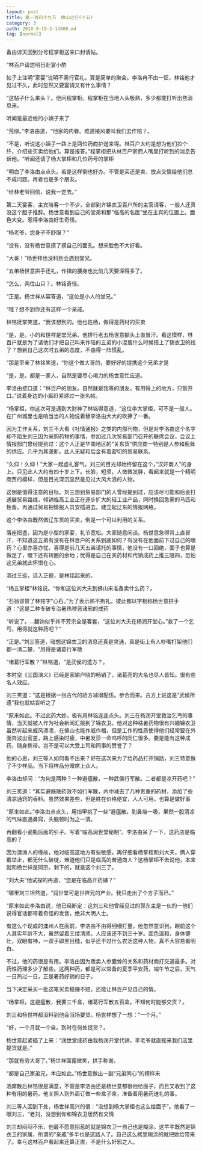 ```yaml
---
layout: post
title: 第一百四十九节　佛山之行(十五)
category: 3
path: 2010-9-19-3-14800.md
tag: [normal]
---
```


备由谅天回到分号程掌柜送来口封请帖。

“林百户请您明日赴宴小酌

帖子上注明“家宴”说明不需行官礼，算是简单的聚会。李洛冉不由一怔，林铭他才见过不久，此时忽然又要宴请又有什么事情？

“这帖子什么来头？。他问程掌柜。程掌柜在当地人头极熟，多少都能打听出些消息来。

听闻是最近他的小姨子来了

“荒缪。”李洛由道，“他家的内眷。难道接风要叫我们去作陪？。

“不是，听说这小姨子一路上是两位药商护送来得。林百户大约是想为他们拉个纤，介绍些买卖给他们。算是报答。”程掌柜把从林百户家佣人嘴里打听到的消息告诉他。“听闻还请了杨大掌柜和几位药号的掌柜

“明白了李洛由点点头。若是这样倒也好办。不管是买还是卖，放点交情给他们总不成问题。再者也是多个朋友。

“给林老爷回信，说我一定去。”

第二天宴客，主宾陪客一个不少，全部到齐锦衣卫百户所的主官请客，一般人还真没这个胆子推辞。杨世意看到自己的堂弟和那“临高的名医”坐在主宾的位置上。面色大变。惹得李洛由好生奇怪。

“杨老爷，您身子不舒服？”

“没有，没有杨世意摸了摸自己的面孔。想来脸色不大好看。

“大哥！”杨世祥也没料到会遇到堂兄。

“五弟杨世意拱手还礼，作揖的腰身也比前几天要深得多了。

“怎么，两位山只？。林铭奇怪。

“正是。杨世祥从容答道，“这位是小人的堂兄。”

“哦？想不到你还有这样一个亲戚。

林铭抚掌笑道，“我该想到的。他也姓杨，做得是药材的买卖

“是，是。小的和世祥是堂兄弟。他排行老五杨世意额头上直冒汗。看这模样，林百户就是为了请他们才把自己叫来作陪的五弟的小混蛋什么时候搭上了锦衣卫的线了？想到自己这次时五弟的态度，不由得一阵慌乱。

“那是至亲了林铭笑道，“你这个做大哥的，要好好的提携这个兄弟才是

“是，是。都是一家人，自然是要尽心竭力的杨世意忙应道。

李洛由接口道：“林百户的朋友。自然就是我等的朋友。有用得上的地方，只管开口。”说着身边的小厮赶紧递过一张名帖。

“杨掌柜，你这次可是遇到大财神了林铭得意道，“这位李大掌柜，可不是一般人。在广州城里也是响当当的人物说着替李洛由大大的吹捧了一番。

因为工作关系，刘三不大看《社情通报》之类的内部刊物，但是对李洛由这个名字却不陌生刘三因为采购药物的事情，参加过几次贸易部门召开的联席会议，会议上情报部门曾经提到过：这个人正是华南地区的“关东货”供应商一特别是人参和鹿耸的供应。几乎为其垄断。此人无疑和后金有着密切的贸易联系。

“久仰！久仰！”大家一起虚礼客气。刘三的目光却始终留在这个，”汉奸商人”的身上。只见此人大约有四十岁上下。长脸，短须，人微微发胖，看起来就是一个精明商贾的模样，但是目光深沉显然是见过大风大浪的人物。

这倒是值得注意的目标。刘三想到贸易部门的人曾经提到过，应该尽可能和后金打通展贸易路线，倾销临高工业正在逐步扩大的轻工业产品，同时换回急需的马匹和牲畜。再通过贸易把情报人员安插进去。建立起辽东的情报网络。

这个李洛由既然做辽东货的买卖，倒是一个可以利用的关系。

落座把盏，因为是小型的家宴，礼节宽松。大家随意闲谈。杨世意急得背上直冒汗，不知道这五弟有没有在林百户的关系到底如何？有没有在他面前下过自己的眼药？心里亦喜亦忧，喜得是前几天五弟请托的事情，他没有一口回绝，面子也算是做足了，眼下还有转圈的余地；忧得是自己在买药材和代销成药上推三阻四，恐怕这兄弟就此怀恨在心。

酒过三巡，话入正题，是林铭起来的。

“杨五掌柜”林铭说。“你和这位刘大夫到佛山来准备卖什么药？。

“石翁谬赞了林铭字“心石。”为了表示熟不拘礼，彼此都以字相称杨世意拱手道：“这是二种专破专治暑热秽恶诸邪的成药

“听说了。…翻饷似乎并不芳宗全是客套，“这位刘大夫在杨润开堂心。”救了一个乞丐，用得就这种药吧？”

“正是。”刘三答道，暗想这锦衣卫的消息还真是灵通，真是街上有人吵嘴打架他们都一清二楚，“用得是诸葛行军散

“诸葛行军散？”林铭道，“是武侯的遗方？。

本时空《三国演义》已经是家喻户晓的畅销了，诸葛亮的大名也尽人皆知。很有些名人效应。

刘三笑道：“这是根据一张古代的验方减增配伍。参合而来。古方上说这是“武侯所遗”我也就姑妄听之了

“原来如此。不过此药大妙。极有用林铭连连点头。刘三在杨润开堂救治乞丐的事情，当天就被人作为社会新闻汇报到了锦衣卫。他对这种祜暑药物很有兴趣锦衣卫虽然听起来威风凛凛，在佛山也能作威作福，但是工作的性质使得他们经常要在外面奔波出官差，路上感染时疲，中暑发莎一命呜呼的同仁很多。要是能有这种成药，随身携带。岂不是可以大受上司和同事的赞誉了？

他的心思，刘三等人如何看不出来？好在这次来为了给药品打开销路，刘三特意做了不少样品。当下将样品分赠席上众人。

李洛由却问：“为何是两种？一种避瘟散，一种武侯行军散。二者都是凉开药吧？”

刘三笑道：“其实避瘾散药效不如行军散，内中减去了几种贵重的药材，添加了些清凉通窍的香料。虽然效果差些，但是胜在价格便宜，人人可用。也算是做好事

“原来如此。”李洛由点点头，用指甲挑了一些“避瘟散。到鼻端一吸，果然一股清凉的气味直通鼻窍，头脑顿时为之一清。

再翻看小瓷瓶后面的引子。写着“临高润世堂秘制”。李洛由呆了一下，这药店是临高的？

因为澳洲人的缘故，他对临高这地方有些敏感。再仔细看杨掌柜和刘大夫，俩人穿戴举止，都无什么破绽，难道他们只是临高的普通商人？这杨掌柜不去说他，本来就和杨世祥是同宗。剩下的，就是这个刘三了。

“刘大夫”他试探的冉道，“您是在临高开药铺？”

“哪里刘三坦然道，“润世堂可是世祥兄的产业。我只走出了个方子而已。”

“原来如此李洛由说，他已经断定：这刘三和他曾经见过的郭东主是一伙的一他们说得官话都带着奇怪的发音，绝非大明人士。

有这么个现成的澳州人在面前，李洛由不由得细细打量，他忽然意识到，眼前这个人其实年龄不大，虽然留着三缕清须。人应该还不到三十岁。面色温和，身体健壮，双眼有神，一双手即黑且糙，似乎还干过什么农活这种人物，真不大容易看明白。

不过，他的药很是有用。李洛由因为贩卖人参鹿耸的关系和药材商打交道最多。对药性药理多少了解些。这两种药，都是可以常备的夏季平安药，端午节之后，天气一日热过一日，正是暑药好销的日子。

当下决定采买一批这笔买卖稳赚不赔，还能让林百户见自己的情。

“杨掌柜，这避瘟散，我要三千盒，诸葛行军散五百盒。不知何时能够交货？。

刘三和杨世祥都没料到他会当场要货。杨世祥想了一想：“一个月。”

“好，一个月就一个自。到时在何处提货？。

杨世意赶紧插了上来：“润世堂成药由我杨润开堂代销，李老爷就直接来我们店里提货就是。”

“那就有劳大哥了。”杨世祥面露微笑，拱手称谢。

“都是自己家弟兄，本应如此。”杨世意做出一副“兄弟同心”的模样来

酒席散后林铭很是满意，不管是李洛由还是杨世意都很他给面子，而且又收到了这种有用的暑药。他关照人到外面订做一些盒子来，准备着用暑药送礼的事。

刘三等人回到下处，杨世祥高兴的很：“没想到杨大掌柜也这么给面子”。他看了一眼刘三，“老刘，没想到你和锦衣卫居然有交情

刘三却闷闷不乐，他最不愿意招惹的就是锦衣卫一自己也是糊涂。这芊芊既然是锦衣卫的家属，所谓的“亲戚”多半也是这路人了。自己这么稀里糊涂的就把她给带来了。幸亏这林百户看起来还算正直，不是什么奸邪之人。
